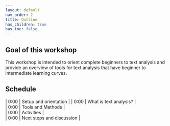 ```yaml
---
layout: default
nav_order: 2
title: Outline
has_children: true
has_toc: false
---
```

## Goal of this workshop

This workshop is intended to orient complete beginners to text analysis and provide an overview of tools for text analysis that have beginner to intermediate learning curves.  

## Schedule

| 0:00 | Setup and orientation |
| 0:00  | What is text analysis? |     
| 0:00  | Tools and Methods |  
| 0:00 | Activities |   
| 0:00 | Next steps and discussion |
